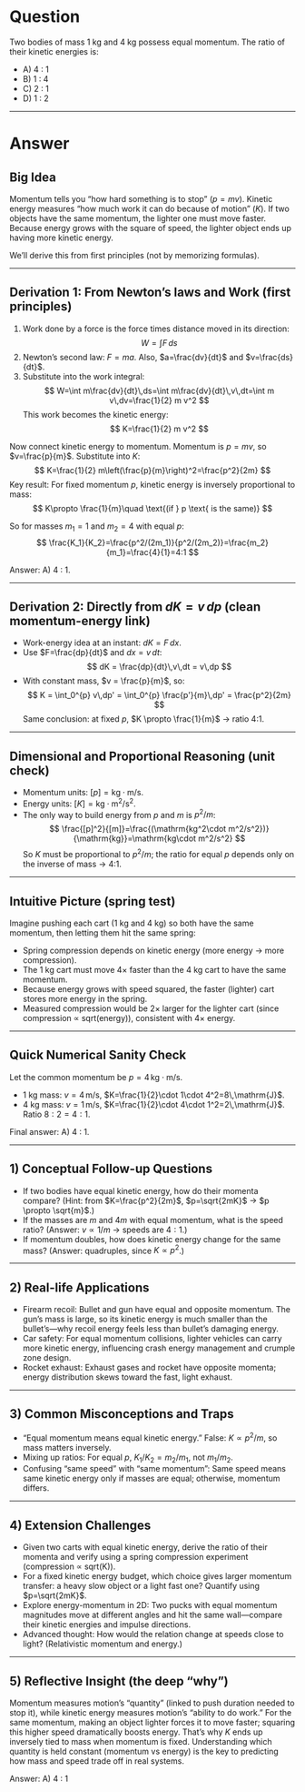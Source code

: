 # Question
 Two bodies of mass 1 kg and 4 kg possess equal momentum. The ratio of their kinetic energies is:
- A) 4 : 1
- B) 1 : 4
- C) 2 : 1
- D) 1 : 2

---
# Answer

## Big Idea
Momentum tells you “how hard something is to stop” ($p = mv$). Kinetic energy measures “how much work it can do because of motion” ($K$). If two objects have the same momentum, the lighter one must move faster. Because energy grows with the square of speed, the lighter object ends up having more kinetic energy.

We’ll derive this from first principles (not by memorizing formulas).

---

## Derivation 1: From Newton’s laws and Work (first principles)
1. Work done by a force is the force times distance moved in its direction:
   $$
   W=\int F\,ds
   $$
2. Newton’s second law: $F = ma$. Also, $a=\frac{dv}{dt}$ and $v=\frac{ds}{dt}$.
3. Substitute into the work integral:
   $$
   W=\int m\frac{dv}{dt}\,ds=\int m\frac{dv}{dt}\,v\,dt=\int m v\,dv=\frac{1}{2} m v^2
   $$
   This work becomes the kinetic energy:
   $$
   K=\frac{1}{2} m v^2
   $$

Now connect kinetic energy to momentum. Momentum is $p=mv$, so $v=\frac{p}{m}$. Substitute into $K$:
$$
K=\frac{1}{2} m\left(\frac{p}{m}\right)^2=\frac{p^2}{2m}
$$
Key result: For fixed momentum $p$, kinetic energy is inversely proportional to mass:
$$
K\propto \frac{1}{m}\quad \text{(if } p \text{ is the same)}
$$

So for masses $m_1=1$ and $m_2=4$ with equal $p$:
$$
\frac{K_1}{K_2}=\frac{p^2/(2m_1)}{p^2/(2m_2)}=\frac{m_2}{m_1}=\frac{4}{1}=4:1
$$

Answer: A) 4 : 1.

---

## Derivation 2: Directly from $dK = v\,dp$ (clean momentum-energy link)
- Work-energy idea at an instant: $dK = F\,dx$.
- Use $F=\frac{dp}{dt}$ and $dx = v\,dt$:
  $$
  dK = \frac{dp}{dt}\,v\,dt = v\,dp
  $$
- With constant mass, $v = \frac{p}{m}$, so:
  $$
  K = \int_0^{p} v\,dp' = \int_0^{p} \frac{p'}{m}\,dp' = \frac{p^2}{2m}
  $$
Same conclusion: at fixed $p$, $K \propto \frac{1}{m}$ → ratio 4:1.

---

## Dimensional and Proportional Reasoning (unit check)
- Momentum units: $[p]=\mathrm{kg\cdot m/s}$.
- Energy units: $[K]=\mathrm{kg\cdot m^2/s^2}$.
- The only way to build energy from $p$ and $m$ is $p^2/m$:
  $$
  \frac{[p]^2}{[m]}=\frac{(\mathrm{kg^2\cdot m^2/s^2})}{\mathrm{kg}}=\mathrm{kg\cdot m^2/s^2}
  $$
So $K$ must be proportional to $p^2/m$; the ratio for equal $p$ depends only on the inverse of mass → 4:1.

---

## Intuitive Picture (spring test)
Imagine pushing each cart (1 kg and 4 kg) so both have the same momentum, then letting them hit the same spring:
- Spring compression depends on kinetic energy (more energy → more compression).
- The 1 kg cart must move 4× faster than the 4 kg cart to have the same momentum.
- Because energy grows with speed squared, the faster (lighter) cart stores more energy in the spring.
- Measured compression would be 2× larger for the lighter cart (since compression ∝ sqrt(energy)), consistent with 4× energy.

---

## Quick Numerical Sanity Check
Let the common momentum be $p=4\,\mathrm{kg\cdot m/s}$.
- 1 kg mass: $v=4\,\mathrm{m/s}$, $K=\frac{1}{2}\cdot 1\cdot 4^2=8\,\mathrm{J}$.
- 4 kg mass: $v=1\,\mathrm{m/s}$, $K=\frac{1}{2}\cdot 4\cdot 1^2=2\,\mathrm{J}$.
Ratio $8:2 = 4:1$.

Final answer: A) 4 : 1.

---

## 1) Conceptual Follow-up Questions
- If two bodies have equal kinetic energy, how do their momenta compare? (Hint: from $K=\frac{p^2}{2m}$, $p=\sqrt{2mK}$ → $p \propto \sqrt{m}$.)
- If the masses are $m$ and $4m$ with equal momentum, what is the speed ratio? (Answer: $v \propto 1/m$ → speeds are $4:1$.)
- If momentum doubles, how does kinetic energy change for the same mass? (Answer: quadruples, since $K \propto p^2$.)

---

## 2) Real-life Applications
- Firearm recoil: Bullet and gun have equal and opposite momentum. The gun’s mass is large, so its kinetic energy is much smaller than the bullet’s—why recoil energy feels less than bullet’s damaging energy.      
- Car safety: For equal momentum collisions, lighter vehicles can carry more kinetic energy, influencing crash energy management and crumple zone design.
- Rocket exhaust: Exhaust gases and rocket have opposite momenta; energy distribution skews toward the fast, light exhaust.

---

## 3) Common Misconceptions and Traps
- “Equal momentum means equal kinetic energy.” False: $K \propto p^2/m$, so mass matters inversely.
- Mixing up ratios: For equal $p$, $K_1/K_2 = m_2/m_1$, not $m_1/m_2$.
- Confusing “same speed” with “same momentum”: Same speed means same kinetic energy only if masses are equal; otherwise, momentum differs.

---

## 4) Extension Challenges
- Given two carts with equal kinetic energy, derive the ratio of their momenta and verify using a spring compression experiment (compression ∝ sqrt(K)).
- For a fixed kinetic energy budget, which choice gives larger momentum transfer: a heavy slow object or a light fast one? Quantify using $p=\sqrt{2mK}$.
- Explore energy-momentum in 2D: Two pucks with equal momentum magnitudes move at different angles and hit the same wall—compare their kinetic energies and impulse directions.
- Advanced thought: How would the relation change at speeds close to light? (Relativistic momentum and energy.)

---

## 5) Reflective Insight (the deep “why”)
Momentum measures motion’s “quantity” (linked to push duration needed to stop it), while kinetic energy measures motion’s “ability to do work.” For the same momentum, making an object lighter forces it to move faster; squaring this higher speed dramatically boosts energy. That’s why $K$ ends up inversely tied to mass when momentum is fixed. Understanding which quantity is held constant (momentum vs energy) is the key to predicting how mass and speed trade off in real systems.

Answer: A) 4 : 1
